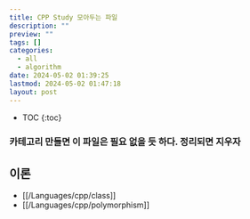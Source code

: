 ```yaml
---
title: CPP Study 모아두는 파일
description: ""
preview: ""
tags: []
categories:
  - all
  - algorithm
date: 2024-05-02 01:39:25
lastmod: 2024-05-02 01:47:18
layout: post
---
```

* TOC
{:toc}

### 카테고리 만들면 이 파일은 필요 없을 듯 하다. 정리되면 지우자

## 이론
  * [[/Languages/cpp/class]]
  * [[/Languages/cpp/polymorphism]]



